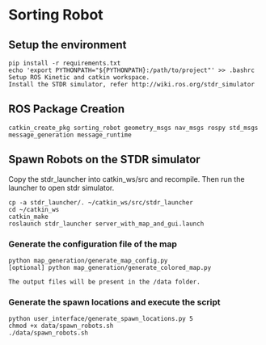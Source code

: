 # Sorting Robot

## Setup the environment
~~~~
pip install -r requirements.txt
echo 'export PYTHONPATH="${PYTHONPATH}:/path/to/project"' >> .bashrc
Setup ROS Kinetic and catkin workspace.
Install the STDR simulator, refer http://wiki.ros.org/stdr_simulator
~~~~

## ROS Package Creation
~~~~
catkin_create_pkg sorting_robot geometry_msgs nav_msgs rospy std_msgs message_generation message_runtime
~~~~

## Spawn Robots on the STDR simulator
Copy the stdr_launcher into catkin_ws/src and recompile. Then run the launcher to open stdr simulator.
~~~~
cp -a stdr_launcher/. ~/catkin_ws/src/stdr_launcher
cd ~/catkin_ws
catkin_make
roslaunch stdr_launcher server_with_map_and_gui.launch
~~~~

### Generate the configuration file of the map
~~~~
python map_generation/generate_map_config.py
[optional] python map_generation/generate_colored_map.py

The output files will be present in the /data folder.
~~~~

### Generate the spawn locations and execute the script
~~~~
python user_interface/generate_spawn_locations.py 5
chmod +x data/spawn_robots.sh
./data/spawn_robots.sh
~~~~